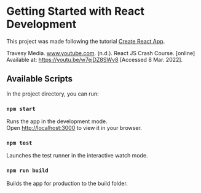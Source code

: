 # Getting Started with React Development

This project was made following the tutorial [Create React App](https://www.youtube.com/watch?v=w7ejDZ8SWv8).

Travesy Media. www.youtube.com. (n.d.). React JS Crash Course. [online] Available at: https://youtu.be/w7ejDZ8SWv8 [Accessed 8 Mar. 2022].


## Available Scripts
In the project directory, you can run:

### `npm start`
Runs the app in the development mode.\
Open [http://localhost:3000](http://localhost:3000) to view it in your browser.

### `npm test`
Launches the test runner in the interactive watch mode.

### `npm run build`
Builds the app for production to the build folder.
